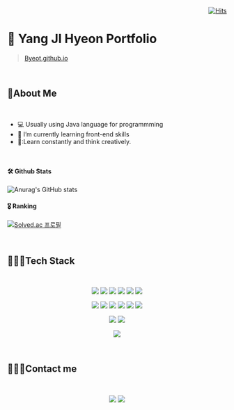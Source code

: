 <div align=right>
  
[![Hits](https://hits.seeyoufarm.com/api/count/incr/badge.svg?url=https%3A%2F%2Fgithub.com%2Fbyeot95&count_bg=%2379C83D&title_bg=%23555555&icon=&icon_color=%23E7E7E7&title=hits&edge_flat=false)](https://hits.seeyoufarm.com)

</div>


# 📌 Yang JI Hyeon Portfolio

>[Byeot.github.io](https://Byeot.github.io)

<br>

## 💬About Me

<br>

* :computer: Usually using Java language for programmming  
* 🌱 I’m currently learning front-end skills
* 🤔:Learn constantly and think creatively. 

<br>

#### 🛠️ Github Stats
![Anurag's GitHub stats](https://github-readme-stats.vercel.app/api?username=Byeot&show_icons=true&theme=default) 


#### 🎖️ Ranking
[![Solved.ac 프로필](http://mazassumnida.wtf/api/v2/generate_badge?boj=yh4435)](https://www.acmicpc.net/user/yh4435)


<br>

## 👩🏻‍💻Tech Stack

<br>

<p align="center">
<img src="https://img.shields.io/badge/JAVA-007396?style=flat-the-badge&logo=java&logoColor=white"></a>
<img src="https://img.shields.io/badge/PYTHON-3776AB?style=flat-square&logo=PYTHON&logoColor=white"/></a> 
<img src="https://img.shields.io/badge/C-A8B9CC?style=flat-square&logo=C&logoColor=white"/></a> 
<img src="https://img.shields.io/badge/HTML-E34F26?style=flat-square&logo=HTML&logoColor=white"/></a> 
<img src="https://img.shields.io/badge/CSS-1572B6?style=flat-square&logo=CSS&logoColor=white"/></a>
<img src="https://img.shields.io/badge/JAVASCRIPT-F7DF1E?style=flat-square&logo=JAVASCRIPT&logoColor=white"/></a></p>

<p align="center">
<img src="https://img.shields.io/badge/SPRING-6DB33F?style=flat-square&logo=SPRING&logoColor=white"/></a>
<img src="https://img.shields.io/badge/REACT-61DAFB?style=flat-square&logo=REACT&logoColor=white"/></a>
<img src="https://img.shields.io/badge/Android-3DDC84?style=flat-square&logo=Android&logoColor=white"/></a>
<img src="https://img.shields.io/badge/SPRING-6DB33F?style=flat-square&logo=SPRING&logoColor=white"/>
<img src="https://img.shields.io/badge/JSP-007396?style=flat-the-badge&logo=JSP&logoColor=white"></a>
<img src="https://img.shields.io/badge/Node.js-339933?style=flat-the-badge&logo=Node.js&logoColor=white"></a></p>


<p align="center">
<img src="https://img.shields.io/badge/OracleDB-F80000?style=flat-square&logo=OracleDB&logoColor=white"/></a>
<img src="https://img.shields.io/badge/MariaDB-003545?style=flat-square&logo=MariaDB&logoColor=white"/></a>
</p>



<p align="center">
<img src="https://img.shields.io/badge/aws-232F3E?style=flat-square&logo=aws&logoColor=white"/></a></p>


<br>

## 🙋🏻‍♀️Contact me  

<br>

<p align="center"><a href="https://byeot95.tistory.com//"><img src="https://img.shields.io/badge/My tech blog-A9BCF5?style=flat-square&logo=GitHub Sponsors&logoColor=white&link=https://byeot95.tistory.com//"/></a>
<a href="mailto:byeot95@gmail.com"><img src="https://img.shields.io/badge/Gmail-D0A9F5?style=flat-square&logo=Gmail&logoColor=white&link=mailto:byeot95@gmail.com"/></a></p>




